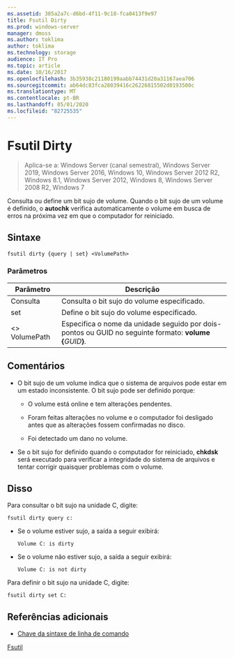 ```yaml
---
ms.assetid: 385a2a7c-d6bd-4f11-9c18-fca0413f9e97
title: Fsutil Dirty
ms.prod: windows-server
manager: dmoss
ms.author: toklima
author: toklima
ms.technology: storage
audience: IT Pro
ms.topic: article
ms.date: 10/16/2017
ms.openlocfilehash: 3b35938c21180199aabb74431d20a31167aea706
ms.sourcegitcommit: ab64dc83fca28039416c26226815502d0193500c
ms.translationtype: MT
ms.contentlocale: pt-BR
ms.lasthandoff: 05/01/2020
ms.locfileid: "82725535"
---
```

# <a name="fsutil-dirty"></a>Fsutil Dirty
> Aplica-se a: Windows Server (canal semestral), Windows Server 2019, Windows Server 2016, Windows 10, Windows Server 2012 R2, Windows 8.1, Windows Server 2012, Windows 8, Windows Server 2008 R2, Windows 7

Consulta ou define um bit sujo de volume. Quando o bit sujo de um volume é definido, o **autochk** verifica automaticamente o volume em busca de erros na próxima vez em que o computador for reiniciado.



## <a name="syntax"></a>Sintaxe

```
fsutil dirty {query | set} <VolumePath>
```

### <a name="parameters"></a>Parâmetros

|   Parâmetro   |                                                 Descrição                                                  |
|---------------|--------------------------------------------------------------------------------------------------------------|
|     Consulta     |                                  Consulta o bit sujo do volume especificado.                                   |
|      set      |                                    Define o bit sujo do volume especificado.                                    |
| \<> VolumePath | Especifica o nome da unidade seguido por dois-pontos ou GUID no seguinte formato: **volume {**<em>GUID</em>**}**. |

## <a name="remarks"></a>Comentários

-   O bit sujo de um volume indica que o sistema de arquivos pode estar em um estado inconsistente. O bit sujo pode ser definido porque:

    -   O volume está online e tem alterações pendentes.

    -   Foram feitas alterações no volume e o computador foi desligado antes que as alterações fossem confirmadas no disco.

    -   Foi detectado um dano no volume.

-   Se o bit sujo for definido quando o computador for reiniciado, **chkdsk** será executado para verificar a integridade do sistema de arquivos e tentar corrigir quaisquer problemas com o volume.

## <a name="examples"></a><a name="BKMK_examples"></a>Disso
Para consultar o bit sujo na unidade C, digite:

```
fsutil dirty query c:
```

-   Se o volume estiver sujo, a saída a seguir exibirá:

    `Volume C: is dirty`

-   Se o volume não estiver sujo, a saída a seguir exibirá:

    `Volume C: is not dirty`

Para definir o bit sujo na unidade C, digite:

```
fsutil dirty set C:
```

## <a name="additional-references"></a>Referências adicionais
- [Chave da sintaxe de linha de comando](command-line-syntax-key.md)

[Fsutil](Fsutil.md)


